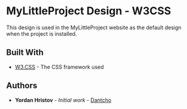 # MyLittleProject Design - W3CSS

This design is used in the MyLittleProject website as the default design when the project is installed.

## Built With

* [W3.CSS](https://www.w3schools.com/w3css/w3css_downloads.asp) - The CSS framework used

## Authors

* **Yordan Hristov** - *Initial work* - [Dantcho](https://github.com/Dantcho-BG)
